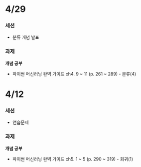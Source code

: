# 4/29
### 세션
- 분류 개념 발표
  
### 과제
**개념 공부**
- 파이썬 머신러닝 완벽 가이드 ch4. 9 ~ 11 (p. 261 ~ 289) - 분류(4)

# 4/12
### 세션
-  연습문제

### 과제
**개념 공부**
- 파이썬 머신러닝 완벽 가이드 ch5. 1 ~ 5 (p. 290 ~ 319) - 회귀(1)
